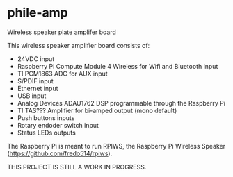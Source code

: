 # phile-amp
Wireless speaker plate amplifer board

This wireless speaker amplifier board consists of:
* 24VDC input
* Raspberry Pi Compute Module 4 Wireless for Wifi and Bluetooth input
* TI PCM1863 ADC for AUX input
* S/PDIF input
* Ethernet input
* USB input
* Analog Devices ADAU1762 DSP programmable through the Raspberry Pi
* TI TAS??? Amplifier for bi-amped output (mono default)
* Push buttons inputs
* Rotary endoder switch input
* Status LEDs outputs

The Raspberry Pi is meant to run RPIWS, the Raspberry Pi Wireless Speaker (https://github.com/fredo514/rpiws).

THIS PROJECT IS STILL A WORK IN PROGRESS.
